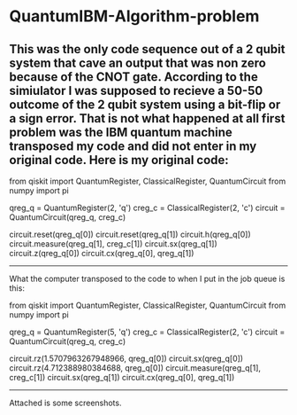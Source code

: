 # QuantumIBM-Algorithm-problem

This was the only code sequence out of a 2 qubit system that cave an output that was non zero because of the CNOT gate.  According to the simiulator I was supposed to recieve a 50-50 outcome of the 2 qubit system using a bit-flip or a sign error.  That is not what happened at all first problem was the IBM quantum machine transposed my code and did not enter in my original code.  Here is my original code:
--------------------------------
from qiskit import QuantumRegister, ClassicalRegister, QuantumCircuit
from numpy import pi

qreg_q = QuantumRegister(2, 'q')
creg_c = ClassicalRegister(2, 'c')
circuit = QuantumCircuit(qreg_q, creg_c)

circuit.reset(qreg_q[0])
circuit.reset(qreg_q[1])
circuit.h(qreg_q[0])
circuit.measure(qreg_q[1], creg_c[1])
circuit.sx(qreg_q[1])
circuit.z(qreg_q[0])
circuit.cx(qreg_q[0], qreg_q[1])

----------------------------------
What the computer transposed to the code to when I put in the job queue is this:

from qiskit import QuantumRegister, ClassicalRegister, QuantumCircuit
from numpy import pi

qreg_q = QuantumRegister(5, 'q')
creg_c = ClassicalRegister(2, 'c')
circuit = QuantumCircuit(qreg_q, creg_c)

circuit.rz(1.5707963267948966, qreg_q[0])
circuit.sx(qreg_q[0])
circuit.rz(4.712388980384688, qreg_q[0])
circuit.measure(qreg_q[1], creg_c[1])
circuit.sx(qreg_q[1])
circuit.cx(qreg_q[0], qreg_q[1])


-----------------------------------------

Attached is some screenshots.
